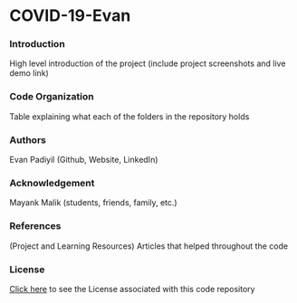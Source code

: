 # COVID-19-Evan

### Introduction
High level introduction of the project
(include project screenshots and live demo link)

### Code Organization
Table explaining what each of the folders in the repository holds

### Authors
Evan Padiyil (Github, Website, LinkedIn)

### Acknowledgement
Mayank Malik
(students, friends, family, etc.)

### References
(Project and Learning Resources)
Articles that helped throughout the code

### License
[Click here](https://github.com/evanpadiyil/COVID-19-Evan/blob/master/LICENSE) to see the License associated with this code repository
